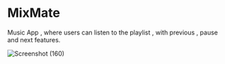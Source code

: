 # MixMate
Music App , where users can listen to the playlist , with previous , pause and next features.



![Screenshot (160)](https://user-images.githubusercontent.com/107534386/233964929-968a41d8-3d98-4f7d-a4a5-7b95ca566ccf.png)
